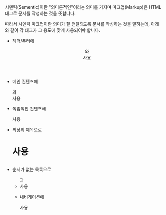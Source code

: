 시멘틱(Sementic)이란 "의미론적인"이라는 의미를 가지며 마크업(Markup)은 HTML 태그로 문서를 작성하는 것을 뜻합니다.

따라서 시멘틱 마크업이란 의미가 잘 전달되도록 문서를 작성하는 것을 말하는데, 아래와 같이 각 태그가 그 용도에 맞게 사용되어야 합니다.

- 헤더/푸터에 <header>와 <footer> 사용

- 메인 컨텐츠에 <main>과 <section> 사용

- 독립적인 컨텐츠에 <article> 사용

- 최상위 제목으로 <h1> 사용

- 순서가 없는 목록으로 <ul>과 <li> 사용

- 내비게이션에 <nav> 사용